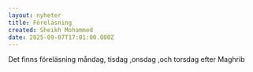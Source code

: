 ```yaml
---
layout: nyheter
title: Föreläsning
created: Sheikh Mohammed
date: 2025-09-07T17:01:00.000Z
---
```


Det finns föreläsning måndag, tisdag ,onsdag ,och torsdag
efter Maghrib
